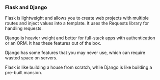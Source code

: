 ### Flask and Django

Flask is lightweight and allows you to create web projects with multiple routes and inject values into a template. It uses the Requests library for handling requests.

Django is heavier weight and better for full-stack apps with authentication or an ORM. It has these features out of the box.

Django has some features that you may never use, which can require wasted space on servers.

Flask is like building a house from scratch, while Django is like building a pre-built mansion.
